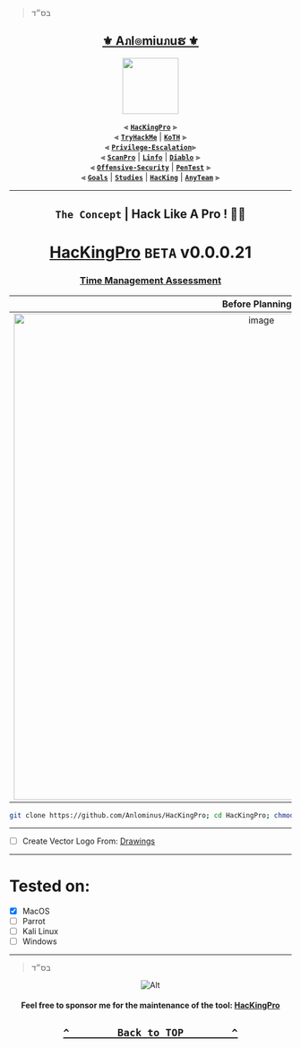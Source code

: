 > בס״ד
<div align="center">

<h2 align="center"><a href="https://github.com/Anlominus">⚜️ Aภl๏miuภuຮ ⚜️</a></h2>

<img align="center" width="100" src="https://user-images.githubusercontent.com/51442719/172729066-1293d382-4a31-4f03-8c23-ab0ea5f611a0.png">

⫷ [**`HacKingPro`**](https://github.com/Anlominus/HacKingPro) ⫸
<br>
⫷ [**`TryHackMe`**](https://github.com/Anlominus/TryHackMe) | [**`KoTH`**](https://github.com/Anlominus/TryHackMe/tree/main/King%20of%20the%20Hill/KoTH) ⫸
<br>
⫷ [**`Privilege-Escalation`**](https://github.com/Anlominus/Privilege-Escalation)⫸
<br>
⫷ [**`ScanPro`**](https://github.com/Anlominus/ScanPro) | [**`Linfo`**](https://github.com/Anlominus/Linfo) | [**`Diablo`**](https://github.com/Anlominus/Diablo) ⫸
<br>
⫷ [**`Offensive-Security`**](https://github.com/Anlominus/Offensive-Security) | [**`PenTest`**](https://github.com/Anlominus/PenTest) ⫸
<br>
⫷ [**`Goals`**](https://github.com/Anlominus/Goals) | [**`Studies`**](https://github.com/Anlominus/Studies) | [**`HacKing`**](https://github.com/Anlominus/HacKing) | [**`AnyTeam`**](https://github.com/Anlominus/AnyTeam) ⫸
<br>

</div>

---

<div align="center">

## `The Concept` | Hack Like A Pro ! 👋🏼
# [HacKingPro](https://github.com/Anlominus/HacKingPro) `BETA` v0.0.0.21
### [Time Management Assessment](https://github.com/Anlominus/HacKingPro/tree/main/Goals#readme)


Before Planning | After Planning
:---:|:---:
<img width="868" alt="image" src="https://user-images.githubusercontent.com/51442719/182556211-76047a2f-29a1-4781-a9a8-794f04abcdad.png"> | <img width="849" alt="image" src="https://user-images.githubusercontent.com/51442719/182556307-6c96ab91-fa58-41b1-98a7-aa4332599500.png">



```bash
git clone https://github.com/Anlominus/HacKingPro; cd HacKingPro; chmod +x HacKingPro; ./HacKingPro
```

</div>

---

- [ ] Create Vector Logo From: [Drawings](https://github.com/Anlominus/Drawings)

---

# Tested on:
- [x] MacOS
- [ ] Parrot
- [ ] Kali Linux
- [ ] Windows

---

> בס״ד
<div align="center">

![Alt](https://repobeats.axiom.co/api/embed/fc0848f26074f3b91e5236ae960338faa3d9fb1e.svg "Repobeats analytics image")

<h4> Feel free to sponsor me for the maintenance of the tool: <a href="https://github.com/Anlominus/HacKingPro">HacKingPro</a> </h4>

</div>

<h2 align="center">

  **[`^        Back to TOP        ^`](#)**

</h2>

  
